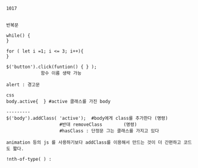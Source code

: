 <pre><code>
1017


반복문

while() { 
}

for ( let i =1; i &lt;= 3; i++){
}

$('button').click(funtion() { } );
             함수 이름 생략 가능

alert : 경고문

css 
body.active{  } #active 클래스를 가진 body

---------
$('body').addClass( 'active');  #body에게 class를 추가한다 (명령)    
                    #반대 removeClass        (명령)
                    #hasClass : 단정문 그는 클래스를 가지고 있다

animation 등의 js 를 사용하기보다 addClass를 이용해서 만드는 것이 더 간편하고 코드도 짧다.

!nth-of-type( ) : 

</code></pre>
